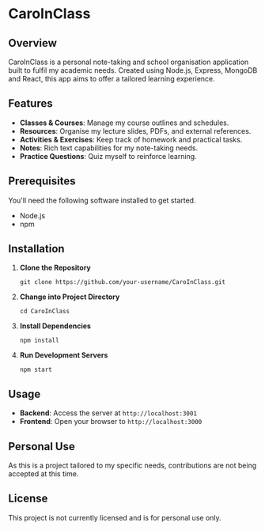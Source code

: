 # CaroInClass

## Overview

CaroInClass is a personal note-taking and school organisation application built to fulfil my academic needs. Created using Node.js, Express, MongoDB and React, this app aims to offer a tailored learning experience.

## Features

- **Classes & Courses**: Manage my course outlines and schedules.
- **Resources**: Organise my lecture slides, PDFs, and external references.
- **Activities & Exercises**: Keep track of homework and practical tasks.
- **Notes**: Rich text capabilities for my note-taking needs.
- **Practice Questions**: Quiz myself to reinforce learning.

## Prerequisites

You'll need the following software installed to get started.

- Node.js
- npm

## Installation

1. **Clone the Repository**

   ```
   git clone https://github.com/your-username/CaroInClass.git
   ```

2. **Change into Project Directory**

   ```
   cd CaroInClass
   ```

3. **Install Dependencies**

   ```
   npm install
   ```

4. **Run Development Servers**

   ```
   npm start
   ```

## Usage

- **Backend**: Access the server at `http://localhost:3001`
- **Frontend**: Open your browser to `http://localhost:3000`

## Personal Use

As this is a project tailored to my specific needs, contributions are not being accepted at this time.

## License

This project is not currently licensed and is for personal use only.
